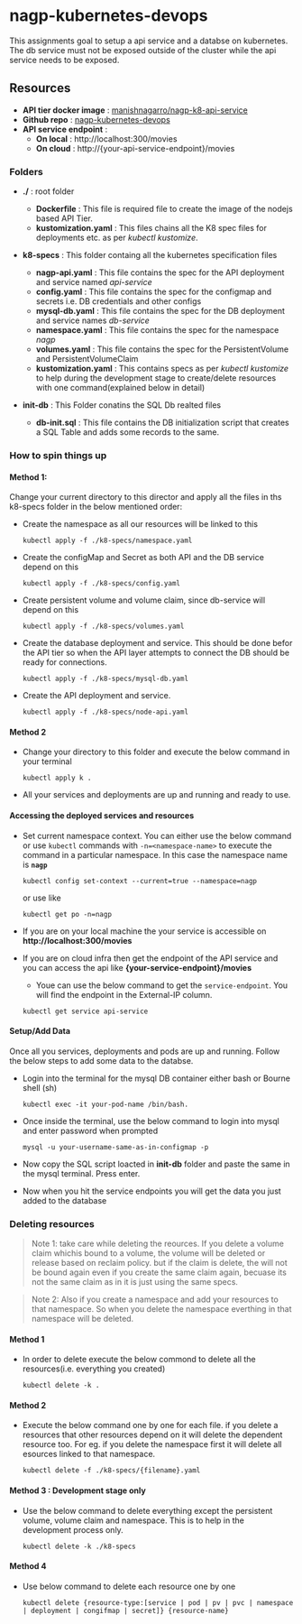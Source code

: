 # nagp-kubernetes-devops

This assignments goal to setup a api service and a databse on kubernetes. The db service must not be exposed outside of the cluster while the api service needs to be exposed.

## Resources

- **API tier docker image** : [manishnagarro/nagp-k8-api-service](https://hub.docker.com/r/manishnagarro/nagp-k8-api-service)
- **Github repo** : [nagp-kubernetes-devops](https://github.com/manishjanky/nagp-kubernetes-devops)
- **API service endpoint** :
  - **On local** : http://localhost:300/movies
  - **On cloud** : http://{your-api-service-endpoint}/movies

### Folders

- **./** : root folder

  - **Dockerfile** : This file is required file to create the image of the nodejs based API Tier.
  - **kustomization.yaml** : This files chains all the K8 spec files for deployments etc. as per _kubectl kustomize_.

- **k8-specs** : This folder containg all the kubernetes specification files

  - **nagp-api.yaml** : This file contains the spec for the API deployment and service named _api-service_
  - **config.yaml** : This file contains the spec for the configmap and secrets i.e. DB credentials and other configs
  - **mysql-db.yaml** : This file contains the spec for the DB deployment and service names _db-service_
  - **namespace.yaml** : This file contains the spec for the namespace _nagp_
  - **volumes.yaml** : This file contains the spec for the PersistentVolume and PersistentVolumeClaim
  - **kustomization.yaml** : This contains specs as per _kubectl kustomize_ to help during the development stage to create/delete resources with one command(explained below in detail)

- **init-db** : This Folder conatins the SQL Db realted files
  - **db-init.sql** : This file contains the DB initialization script that creates a SQL Table and adds some records to the same.

### How to spin things up

#### Method 1:

Change your current directory to this director and apply all the files in ths k8-specs folder in the below mentioned order:

- Create the namespace as all our resources will be linked to this

  ```
  kubectl apply -f ./k8-specs/namespace.yaml
  ```

- Create the configMap and Secret as both API and the DB service depend on this

  ```
  kubectl apply -f ./k8-specs/config.yaml
  ```

- Create persistent volume and volume claim, since db-service will depend on this

  ```
  kubectl apply -f ./k8-specs/volumes.yaml
  ```

- Create the database deployment and service. This should be done befor the API tier so when the API layer attempts to connect the DB should be ready for connections.

  ```
  kubectl apply -f ./k8-specs/mysql-db.yaml
  ```

- Create the API deployment and service.

  ```
  kubectl apply -f ./k8-specs/node-api.yaml
  ```

#### Method 2

- Change your directory to this folder and execute the below command in your terminal

  ```
  kubectl apply k .
  ```

- All your services and deployments are up and running and ready to use.

#### Accessing the deployed services and resources

- Set current namespace context. You can either use the below command or use `kubectl` commands with `-n=<namespace-name>` to execute the command in a particular namespace. In this case the namespace name is **`nagp`**

  ```
  kubectl config set-context --current=true --namespace=nagp
  ```

  or use like

  ```
  kubectl get po -n=nagp
  ```

- If you are on your local machine the your service is accessible on **http://localhost:300/movies**

- If you are on cloud infra then get the endpoint of the API service and you can access the api like **{your-service-endpoint}/movies**

  - Youe can use the below command to get the `service-endpoint`. You will find the endpoint in the External-IP column.

  ```
  kubectl get service api-service
  ```

#### Setup/Add Data

Once all you services, deployments and pods are up and running. Follow the below steps to add some data to the databse.

- Login into the terminal for the mysql DB container either bash or Bourne shell (sh)

  ```
  kubectl exec -it your-pod-name /bin/bash.
  ```

- Once inside the terminal, use the below command to login into mysql and enter password when prompted

  ```
  mysql -u your-username-same-as-in-configmap -p
  ```

- Now copy the SQL script loacted in **init-db** folder and paste the same in the mysql terminal. Press enter.

- Now when you hit the service endpoints you will get the data you just added to the database

### Deleting resources

> Note 1: take care while deleting the reources. If you delete a volume claim whichis bound to a volume, the volume will be deleted or release based on reclaim policy. but if the claim is delete, the will not be bound again even if you create the same claim again, becuase its not the same claim as in it is just using the same specs.

> Note 2: Also if you create a namespace and add your resources to that namespace. So when you delete the namespace everthing in that namespace will be deleted.

#### Method 1

- In order to delete execute the below commond to delete all the resources(i.e. everything you created)

  ```
  kubectl delete -k .
  ```

#### Method 2

- Execute the below command one by one for each file. if you delete a resources that other resources depend on it will delete the dependent resource too. For eg. if you delete the namespace first it will delete all esources linked to that namespace.

  ```
  kubectl delete -f ./k8-specs/{filename}.yaml
  ```

#### Method 3 : Development stage only

- Use the below command to delete everything except the persistent volume, volume claim and namespace. This is to help in the development process only.

  ```
  kubectl delete -k ./k8-specs
  ```

#### Method 4

- Use below command to delete each resource one by one

  ```
  kubectl delete {resource-type:[service | pod | pv | pvc | namespace | deployment | congifmap | secret]} {resource-name}
  ```
